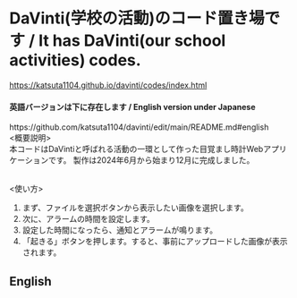 # DaVinti(学校の活動)のコード置き場です / It has DaVinti(our school activities) codes.
<a>https://katsuta1104.github.io/davinti/codes/index.html</a>
<h4>英語バージョンは下に存在します / English version under Japanese</h4>
https://github.com/katsuta1104/davinti/edit/main/README.md#english
<br>
<概要説明><br>
本コードはDaVintiと呼ばれる活動の一環として作った目覚まし時計Webアプリケーションです。
製作は2024年6月から始まり12月に完成しました。<br><br>

<使い方><br>
1. まず、ファイルを選択ボタンから表示したい画像を選択します。
2. 次に、アラームの時間を設定します。
3. 設定した時間になったら、通知とアラームが鳴ります。
4. 「起きる」ボタンを押します。すると、事前にアップロードした画像が表示されます。


## English
